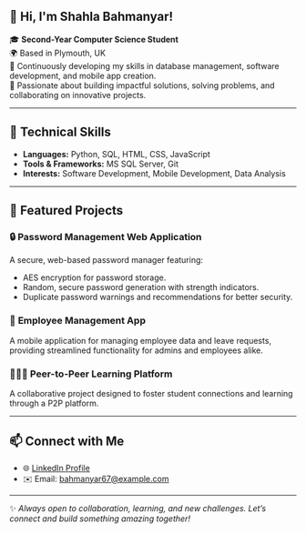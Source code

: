 ## 👋 Hi, I'm Shahla Bahmanyar!

🎓 **Second-Year Computer Science Student**  
🌍 Based in Plymouth, UK  
🌱 Continuously developing my skills in database management, software development, and mobile app creation.  
🚀 Passionate about building impactful solutions, solving problems, and collaborating on innovative projects.  

---

## 🔧 Technical Skills
- **Languages:** Python, SQL, HTML, CSS, JavaScript 
- **Tools & Frameworks:** MS SQL Server, Git
- **Interests:** Software Development, Mobile Development, Data Analysis

---

## 🌟 Featured Projects
### 🔒 **Password Management Web Application**  
A secure, web-based password manager featuring:  
- AES encryption for password storage.  
- Random, secure password generation with strength indicators.  
- Duplicate password warnings and recommendations for better security.  

### 📱 **Employee Management App**  
A mobile application for managing employee data and leave requests, providing streamlined functionality for admins and employees alike.  

### 🧑‍🤝‍🧑 **Peer-to-Peer Learning Platform**  
A collaborative project designed to foster student connections and learning through a P2P platform.  

---

## 📫 Connect with Me
- 🌐 [LinkedIn Profile](https://www.linkedin.com/in/shahla-bahmanyar)  
- ✉️ Email: bahmanyar67@example.com  

---

✨ *Always open to collaboration, learning, and new challenges. Let’s connect and build something amazing together!* 
